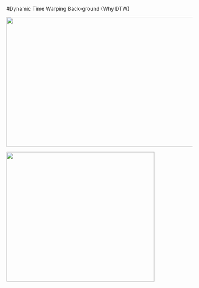 #Dynamic Time Warping Back-ground (Why DTW)
<p align="center">
<img src="https://user-images.githubusercontent.com/89365465/133560464-bbf198f0-0318-4465-bb80-19d67a94ce5e.PNG" width="800" height="350"/>
</p>


<img src="https://user-images.githubusercontent.com/89365465/133560455-d2bf2c88-24a5-42f2-aef4-3b5befb7fb87.gif" width="400" height="350"/>
